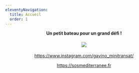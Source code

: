 ```yaml
---
eleventyNavigation:
  title: Accueil
  order: 1
---
```

<p style="text-align: center"><strong>Un petit bateau pour un grand défi !</strong></p><h4 style="text-align: center"><img src="/images/en_course_solidaires_ok.jpg"></h4><p style="text-align: center"><a href="https://www.instagram.com/gavino_minitransat/">https://www.instagram.com/gavino_minitransat/</a></p><p style="text-align: center"><a href="https://sosmediterranee.fr/">https://sosmediterranee.fr</a></p>
